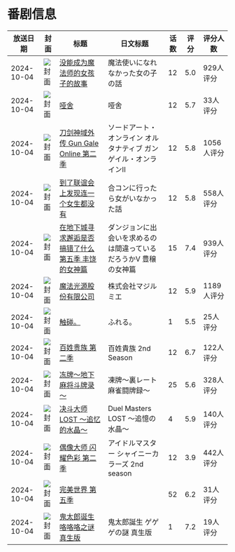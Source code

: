 # 番剧信息

|放送日期|封面|标题|日文标题|话数|评分|评分人数|
|---|---|---|---|---|---|---|
|2024-10-04|![封面](https://lain.bgm.tv/pic/cover/c/d2/4d/265391_lW0Qi.jpg)|[没能成为魔法师的女孩子的故事](https://bangumi.tv/subject/265391)|魔法使いになれなかった女の子の話|12|5.0|929人评分|
|2024-10-04|![封面](https://lain.bgm.tv/pic/cover/c/e0/6a/345851_3VF6U.jpg)|[哑舍](https://bangumi.tv/subject/345851)|哑舍|12|5.7|33人评分|
|2024-10-04|![封面](https://lain.bgm.tv/pic/cover/c/d2/81/445821_pc44z.jpg)|[刀剑神域外传 Gun Gale Online 第二季](https://bangumi.tv/subject/445821)|ソードアート・オンライン オルタナティブ ガンゲイル・オンラインⅡ|12|5.8|1056人评分|
|2024-10-04|![封面](https://lain.bgm.tv/pic/cover/c/97/ab/457991_FHbE4.jpg)|[到了联谊会上发现连一个女生都没有](https://bangumi.tv/subject/457991)|合コンに行ったら女がいなかった話|12|5.8|558人评分|
|2024-10-04|![封面](https://lain.bgm.tv/pic/cover/c/bc/42/463778_AEsHA.jpg)|[在地下城寻求邂逅是否搞错了什么 第五季 丰饶的女神篇](https://bangumi.tv/subject/463778)|ダンジョンに出会いを求めるのは間違っているだろうかⅤ 豊穣の女神篇|15|7.4|939人评分|
|2024-10-04|![封面](https://lain.bgm.tv/pic/cover/c/9f/fd/467641_q40fo.jpg)|[魔法光源股份有限公司](https://bangumi.tv/subject/467641)|株式会社マジルミエ|12|5.9|1189人评分|
|2024-10-04|![封面](https://lain.bgm.tv/pic/cover/c/8d/d1/469033_Nzf2l.jpg)|[触碰。](https://bangumi.tv/subject/469033)|ふれる。|1|5.5|25人评分|
|2024-10-04|![封面](https://lain.bgm.tv/pic/cover/c/d1/94/470777_F4yV4.jpg)|[百姓贵族 第二季](https://bangumi.tv/subject/470777)|百姓貴族 2nd Season|12|6.7|122人评分|
|2024-10-04|![封面](https://lain.bgm.tv/pic/cover/c/96/44/474801_F0Bl1.jpg)|[冻牌～地下麻将斗牌录～](https://bangumi.tv/subject/474801)|凍牌～裏レート麻雀闘牌録～|25|5.6|328人评分|
|2024-10-04|![封面](https://lain.bgm.tv/pic/cover/c/6c/35/482823_r82Zd.jpg)|[决斗大师 LOST ～追忆的水晶～](https://bangumi.tv/subject/482823)|Duel Masters LOST ～追憶の水晶～|4|5.9|140人评分|
|2024-10-04|![封面](https://lain.bgm.tv/pic/cover/c/b2/1f/483362_3KQ7x.jpg)|[偶像大师 闪耀色彩 第二季](https://bangumi.tv/subject/483362)|アイドルマスター シャイニーカラーズ 2nd season|12|3.9|442人评分|
|2024-10-04|![封面](https://lain.bgm.tv/pic/cover/c/3f/88/505396_eyvIr.jpg)|[完美世界 第五季](https://bangumi.tv/subject/505396)||52|6.2|31人评分|
|2024-10-04|![封面](https://lain.bgm.tv/pic/cover/c/8d/56/509290_aZ3LE.jpg)|[鬼太郎诞生 咯咯咯之谜 真生版](https://bangumi.tv/subject/509290)|鬼太郎誕生 ゲゲゲの謎 真生版|1|7.2|19人评分|
